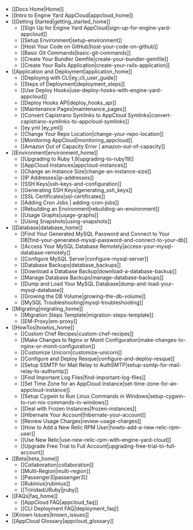 * [[Docs Home|Home]]
* [[Intro to Engine Yard AppCloud|appcloud_home]]  
* [[Getting Started|getting_started_home]]
  * [[Sign Up for Engine Yard AppCloud|sign-up-for-engine-yard-appcloud]]
  * [[Setup Environment|setup-environment]]
  * [[Host Your Code on GitHub|host-your-code-on-github]]
  * [[Basic Git Commands|basic-git-commands]]
  * [[Create Your Bundler Gemfile|create-your-bundler-gemfile]]
  * [[Create Your Rails Application|create-your-rails-application]]
* [[Application and Deployment|application_home]]
  * [[Deploying with CLI|ey_cli_user_guide]]
  * [[Steps of Deployment|deployment_steps]]
  * [[Use Deploy Hooks|use-deploy-hooks-with-engine-yard-appcloud]]
  * [[Deploy Hooks API|deploy_hooks_api]]
  * [[Maintenance Pages|maintenance_pages]]
  * [[Convert Capistrano Symlinks to AppCloud Symlinks|convert-capistrano-symlinks-to-appcloud-symlinks]]
  * [[ey.yml |ey_yml]]
  * [[Change Your Repo Location|change-your-repo-location]]
  * [[Monitoring AppCloud|monitoring_appcloud]]
  * [[Amazon Out of Capacity Error | amazon-out-of-capacity]]
* [[Environment|environment_home]]
  * [[Upgrading to Ruby 1.9|upgrading-to-ruby19]]
  * [[AppCloud Instances|appcloud-instances]]
  * [[Change an Instance Size|change-an-instance-size]]
  * [[IP Addresses|ip-addresses]]
  * [[SSH Keys|ssh-keys-and-configuration]]
  * [[Generating SSH Keys|generating_ssh_keys]]
  * [[SSL Certificates|ssl-certificates]]
  * [[Adding Cron Jobs | adding-cron-jobs]]
  * [[Rebuilding an Environment|rebuilding-an-environment]]
  * [[Usage Graphs|usage-graphs]]
  * [[Using Snapshots|using-snapshots]]
* [[Database|database_home]]
  * [[Find Your Generated MySQL Password and Connect to Your DB|find-your-generated-mysql-password-and-connect-to-your-db]]
  * [[Access Your MySQL Database Remotely|access-your-mysql-database-remotely]]
  * [[Configure MySQL Server|configure-mysql-server]]
  * [[Database Backups|database_backups]]
  * [[Download a Database Backup|download-a-database-backup]]
  * [[Manage Database Backups|manage-database-backups]]
  * [[Dump and Load Your MySQL Database|dump-and-load-your-mysql-database]]
  * [[Growing the DB Volume|growing-the-db-volume]]
  * [[MySQL Troubleshooting|mysql-troubleshooting]]
* [[Migrating|migrating_home]]
  * [[Migration Steps Template|migration-steps-template]]
  * [[EM-Proxy|em-proxy]]
* [[HowTos|howtos_home]]
  * [[Custom Chef Recipes|custom-chef-recipes]]
  * [[Make Changes to Nginx or Monit Configuration|make-changes-to-nginx-or-monit-configuration]]
  * [[Customize Unicorn|customize-unicorn]]
  * [[Configure and Deploy Resque|configure-and-deploy-resque]]
  * [[Setup SSMTP for Mail Relay to AuthSMTP|setup-ssmtp-for-mail-relay-to-authsmtp]]
  * [[Find Important Log Files|find-important-log-files]]
  * [[Set Time Zone for an AppCloud Instance|set-time-zone-for-an-appcloud-instance]]
  * [[Setup Cygwin to Run Linux Commands in Windows|setup-cygwin-to-run-nix-commands-in-windows]]
  * [[Deal with Frozen Instances|frozen-instances]]
  * [[Hibernate Your Account|hibernate-your-account]]
  * [[Review Usage Charges|review-usage-charges]]
  * [[How to Add a New Relic RPM User|howto-add-a-new-relic-rpm-user]]
  * [[Use New Relic|use-new-relic-rpm-with-engine-yard-cloud]]
  * [[Upgrade Free Trial to Full Account|upgrading-free-trial-to-full-account]]
* [[Beta|beta_home]]
  * [[Collaboration|collaboration]]
  * [[Multi-Region|multi-region]]
  * [[Passenger3|passenger3]]
  * [[Rubinius|rubinius]]
  * [[Trinidad/JRuby|jruby]]
* [[FAQs|faq_home]]
  * [[AppCloud FAQ|appcloud_faq]]
  * [[CLI Deployment FAQ|deployment_faq]]
* [[Known Issues|known_issues]]
* [[AppCloud Glossary|appcloud_glossary]]
